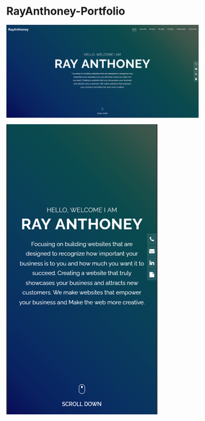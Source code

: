 # RayAnthoney-Portfolio

![Home Screen](/images/assets/ram-portfolio-home.png)

![Home Screen](/images/assets/ram-portfolio-home-phone.png)
